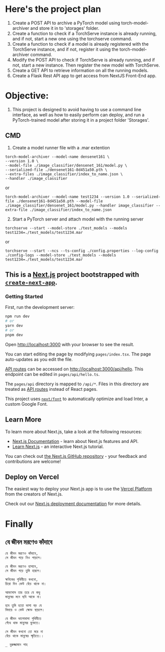 # Here's the project plan

1. Create a POST API to archive a PyTorch model using torch-model-archiver and store it in to 'storages' folder.
2.  Create a function to check if a TorchServe instance is already running, and if not, start a new one using the torchserve command.
3. Create a function to check if a model is already registered with the TorchServe instance, and if not, register it using the torch-model-archiver command.
4. Modify the POST API to check if TorchServe is already running, and if not, start a new instance. Then register the new model with TorchServe.
5. Create a GET API to retrieve information on all the running models.
6. Create a Flask Rest API app to get access from NextJS Front-End app.

# Objective:
1. This project is designed to avoid having to use a command line interface, as well as how to easily perform can deploy, and run a PyTorch-trained model after storing it in a project folder 'Storages'.

## CMD
1. Create a model runner file with a .mar extention
```
torch-model-archiver --model-name densenet161 \
--version 1.0 \
--model-file ./image_classifier/densenet_161/model.py \
--serialized-file ./densenet161-8d451a50.pth \ 
--extra-files ./image_classifier/index_to_name.json \
--handler ./image_classifier
```
or
```
torch-model-archiver --model-name test1234 --version 1.0 --serialized-file ./densenet161-8d451a50.pth --model-file ./image_classifier/densenet_161/model.py --handler image_classifier --extra-file ./image_classifier/index_to_name.json
```

2. Start a PyTorch server and attach model with the running server
```
torchserve --start --model-store ./test_models --models test1234=./test_models/test1234.mar
```
or
```
torchserve --start --ncs --ts-config ./config.properties --log-config ./config-logs --model-store ./test_models --models test1234=./test_models/test1234.mar
```


## This is a [Next.js](https://nextjs.org/) project bootstrapped with [`create-next-app`](https://github.com/vercel/next.js/tree/canary/packages/create-next-app).

### Getting Started

First, run the development server:

```bash
npm run dev
# or
yarn dev
# or
pnpm dev
```

Open [http://localhost:3000](http://localhost:3000) with your browser to see the result.

You can start editing the page by modifying `pages/index.tsx`. The page auto-updates as you edit the file.

[API routes](https://nextjs.org/docs/api-routes/introduction) can be accessed on [http://localhost:3000/api/hello](http://localhost:3000/api/hello). This endpoint can be edited in `pages/api/hello.ts`.

The `pages/api` directory is mapped to `/api/*`. Files in this directory are treated as [API routes](https://nextjs.org/docs/api-routes/introduction) instead of React pages.

This project uses [`next/font`](https://nextjs.org/docs/basic-features/font-optimization) to automatically optimize and load Inter, a custom Google Font.

## Learn More

To learn more about Next.js, take a look at the following resources:

- [Next.js Documentation](https://nextjs.org/docs) - learn about Next.js features and API.
- [Learn Next.js](https://nextjs.org/learn) - an interactive Next.js tutorial.

You can check out [the Next.js GitHub repository](https://github.com/vercel/next.js/) - your feedback and contributions are welcome!

## Deploy on Vercel

The easiest way to deploy your Next.js app is to use the [Vercel Platform](https://vercel.com/new?utm_medium=default-template&filter=next.js&utm_source=create-next-app&utm_campaign=create-next-app-readme) from the creators of Next.js.

Check out our [Next.js deployment documentation](https://nextjs.org/docs/deployment) for more details.


# Finally
## যে জীবন মরণেও কাঁদাবে

```
যে জীবন মরণেও কাঁদাবে,
সে জীবন গড়ে নিও পাড়লে।

যে জীবন মরণেও হাসাবে, 
সে জীবন গড়ে তুমি হারলে।

ক্ষনিকের পৃথিবীতে কখনো,
চিরো দিন কেউ বেঁচে থাকে না।

আফসোস তার তরে যে কভু
মানুষের মনে ছবি আকে না।

হবে তুমি হতো ভাগা বড় যে 
বিদায়ে ও কেউ ক্ষোভ ছাড়লে।

যে জীবন ভালোবাসা পৃথিবীতে 
গেঁথে থাক মানুষের বুকেতে।

সে জীবন কখনো তো মরে না
বেঁচে থাকে মানুষের স্মৃতিতে।।

_ নুরুজ্জামান শাহ

```
